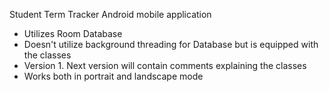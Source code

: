 Student Term Tracker Android mobile application

- Utilizes Room Database
- Doesn't utilize background threading for Database but is equipped with the classes
- Version 1. Next version will contain comments explaining the classes
- Works both in portrait and landscape mode
